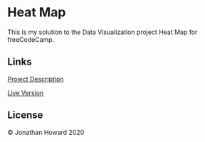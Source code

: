 # Heat Map

This is my solution to the Data Visualization project Heat Map for freeCodeCamp.

## Links

[Project Description](https://www.freecodecamp.org/learn/data-visualization/data-visualization-projects/visualize-data-with-a-heat-map)

[Live Version](https://jonathanhhoward.github.io/heat-map/)

## License

&copy; Jonathan Howard 2020
